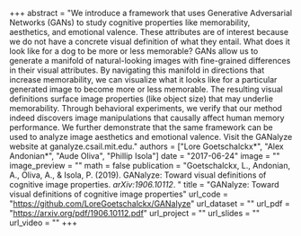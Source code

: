 +++
abstract = "We introduce a framework that uses Generative Adversarial Networks (GANs) to study cognitive properties like memorability, aesthetics, and emotional valence. These attributes are of interest because we do not have a concrete visual definition of what they entail. What does it look like for a dog to be more or less memorable? GANs allow us to generate a manifold of natural-looking images with fine-grained differences in their visual attributes. By navigating this manifold in directions that increase memorability, we can visualize what it looks like for a particular generated image to become more or less memorable. The resulting visual definitions surface image properties (like object size) that may underlie memorability. Through behavioral experiments, we verify that our method indeed discovers image manipulations that causally affect human memory performance. We further demonstrate that the same framework can be used to analyze image aesthetics and emotional valence. Visit the GANalyze website at ganalyze.csail.mit.edu."
authors = ["Lore Goetschalckx*", "Alex Andonian*", "Aude Oliva", "Phillip Isola"]
date = "2017-06-24"
image = ""
image_preview = ""
math = false
publication = "Goetschalckx, L., Andonian, A., Oliva, A., & Isola, P. (2019). GANalyze: Toward visual definitions of cognitive image properties. *arXiv:1906.10112*. "
title = "GANalyze: Toward visual definitions of cognitive image properties"
url_code = "https://github.com/LoreGoetschalckx/GANalyze"
url_dataset = ""
url_pdf = "https://arxiv.org/pdf/1906.10112.pdf"
url_project = ""
url_slides = ""
url_video = ""
+++
